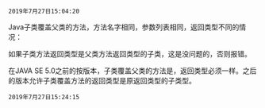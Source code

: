 `2019年7月27日15:04:20`

Java子类覆盖父类的方法，方法名字相同，参数列表相同，返回类型不同的情况：

如果子类方法返回类型是父类方法返回类型的子类，这是没问题的，否则报错。

在JAVA SE 5.0之前的按版本，子类覆盖父类的方法是，返回类型必须一样。之后的版本允许子类覆盖方法的返回类型是原返回类型的子类型。

`2019年7月27日15:24:15`